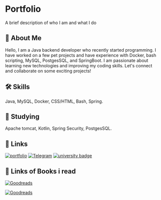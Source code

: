 
# Portfolio
A brief description of who I am and what I do


## 🚀 About Me
Hello, I am a Java backend developer who recently started programming. I have worked on a few pet projects and have experience with Docker, bash scripting, MySQL, PostgesSQL, and SpringBoot. I am passionate about learning new technologies and improving my coding skills. Let's connect and collaborate on some exciting projects!


## 🛠 Skills
Java, MySQL, Docker, CSS/HTML, Bash, Spring.
## 📗 Studying
Apache tomcat, Kotlin, Spring Security, PostgesSQL.

## 🔗 Links
[![portfolio](https://img.shields.io/badge/my_portfolio-000?style=for-the-badge&logo=ko-fi&logoColor=white)](https://github.com/NightEcho1)
[![Telegram](https://img.shields.io/badge/telegram-2CA5E0?style=for-the-badge&logo=telegram&logoColor=white)](https://drive.google.com/drive/folders/1mQy2JNFTRgBIRel3xXzs7PSx2V3vXUvP?usp=sharing)
[![university badge](https://img.shields.io/badge/university-800000?style=for-the-badge&logo=university&logoColor=white)](https://www.sut.ru/)

## 🔗 Links of Books i read
[![Goodreads](https://img.shields.io/badge/Goodreads-372213?style=for-the-badge&logo=goodreads&logoColor=white)](https://www.amazon.com/Clean-Code-Handbook-Software-Craftsmanship/dp/0132350882/ref=sr_1_1?crid=3C4KYB818Y32K&dib=eyJ2IjoiMSJ9.eUeDq4BPqNYI52SOU-OcJxFxSsYuG75qnwKh2Q1vEf16mzt5FrbVOTMW62VC3tHZgxtt4RHZsb8jqCYHakHRq_9EHUSW_IuLlSzXbKFLpC0IY-_mPmKNz9BVRtWTeLm_YaS48kK3dg3BcyCa39R6hdjeDQSdD4ZSfJN0xkd7BbZruALsytVsblmMwEYfiBb-TTydyw9rrO2yA6mgV97-mBS_BV5AIgaZ2-zheADLo7c.wCXgcpyqNtDmpl4PouuM6VRQHqgJHxzQ_z_rPj8xVos&dib_tag=se&keywords=clean+code+by+robert+c.+martin&qid=1715554623&s=books&sprefix=Clean+Code+ro%2Cstripbooks-intl-ship%2C172&sr=1-1&xpid=-q53tR05sZ8iR)

[![Goodreads](https://img.shields.io/badge/Goodreads-372213?style=for-the-badge&logo=goodreads&logoColor=white)](https://www.rcsdk12.org/cms/lib/NY01001156/Centricity/Domain/4951/Head_First_Java_Second_Edition.pdf)

